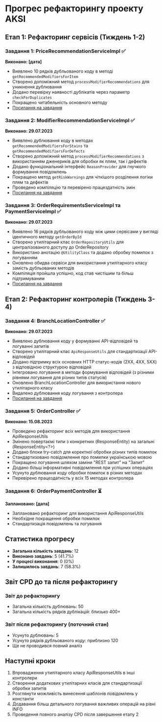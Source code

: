 # Прогрес рефакторингу проекту AKSI

## Етап 1: Рефакторинг сервісів (Тиждень 1-2)

### Завдання 1: PriceRecommendationServiceImpl ✅

**Виконано: [дата]**

- Виявлено 10 рядків дубльованого коду в методі `getRecommendedModifiersForItem`
- Створено допоміжний метод `processModifierRecommendations` для уникнення дублювання
- Додано перевірку наявності дублікатів через параметр `checkForDuplicates`
- Покращено читабельність основного методу
- [Посилання на завдання](./tasks/task01_price_recommendation.md)

### Завдання 2: ModifierRecommendationServiceImpl ✅

**Виконано: 29.07.2023**

- Виявлено дублювання коду в методах `getRecommendedModifiersForStains` та `getRecommendedModifiersForDefects`
- Створено допоміжний метод `processModifierRecommendations` з використанням дженериків для обробки як плям, так і дефектів
- Додано функціональний інтерфейс `ReasonProvider` для гнучкого формування повідомлень
- Покращено метод `getRiskWarnings` для чіткішого розділення логіки плям та дефектів
- Проведено компіляцію та перевірено працездатність змін
- [Посилання на завдання](./tasks/task02_modifier_recommendation.md)

### Завдання 3: OrderRequirementsServiceImpl та PaymentServiceImpl ✅

**Виконано: 29.07.2023**

- Виявлено 16 рядків дубльованого коду між цими сервісами у вигляді ідентичного методу `getOrderById`
- Створено утилітарний клас `OrderRepositoryUtils` для централізованого доступу до OrderRepository
- Використано анотацію `@UtilityClass` та додано обробку помилок з логуванням
- Оновлено обидва сервіси для використання утилітарного класу замість дубльованих методів
- Компіляція пройшла успішно, код став чистішим та більш підтримуваним
- [Посилання на завдання](./tasks/task03_order_services.md)

## Етап 2: Рефакторинг контролерів (Тиждень 3-4)

### Завдання 4: BranchLocationController ✅

**Виконано: 29.07.2023**

- Виявлено дублювання коду у формуванні API-відповідей та логуванні запитів
- Створено утилітарний клас `ApiResponseUtils` для стандартизації API-відповідей
- Додано підтримку всіх основних HTTP статус-кодів (2XX, 4XX, 5XX) з відповідною структурою відповідей
- Інтегровано логування в методи формування відповідей (з різними рівнями логування для різних типів статусів)
- Оновлено BranchLocationController для використання нового утилітарного класу
- Видалено дублювання коду логування з контролера
- [Посилання на завдання](./tasks/task04_branch_location_controller.md)

### Завдання 5: OrderController ✅

**Виконано: 15.08.2023**

- Проведено рефакторинг всіх методів для використання ApiResponseUtils
- Змінено повертаємі типи з конкретних (ResponseEntity<OrderDTO>) на загальні (ResponseEntity<?>)
- Додано блоки try-catch для коректної обробки різних типів помилок
- Стандартизовано повідомлення про помилки українською мовою
- Покращено логування шляхом заміни "REST запит" на "Запит"
- Додано більш інформативні повідомлення при успішних операціях
- Усунуто дублювання коду обробки помилок в різних методах
- Перевірено працездатність у всіх 15 методах контролера

### Завдання 6: OrderPaymentController ⏳

**Заплановано: [дата]**

- Заплановано рефакторинг для використання ApiResponseUtils
- Необхідне покращення обробки помилок
- Стандартизація повідомлень та логування

## Статистика прогресу

- **Загальна кількість завдань**: 12
- **Виконано завдань**: 5 (41.7%)
- **У процесі виконання**: 0 (0%)
- **Залишилось завдань**: 7 (58.3%)

## Звіт CPD до та після рефакторингу

### Звіт до рефакторингу

- Загальна кількість дублювань: 50
- Загальна кількість рядків дублікацій: близько 400+

### Звіт після рефакторингу (поточний стан)

- Усунуто дублювань: 5
- Усунуто рядків дубльованого коду: приблизно 120
- Ще не проводився повний аналіз

## Наступні кроки

1. Впровадження утилітарного класу ApiResponseUtils в інші контролери
2. Створення додаткових утилітарних класів для стандартизації обробки запитів
3. Розглянути можливість винесення шаблонів повідомлень у константи
4. Додавання більш детального логування важливих операцій на рівні INFO
5. Проведення повного аналізу CPD після завершення етапу 2
